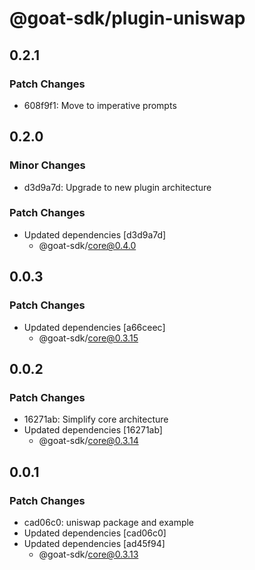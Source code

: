 # @goat-sdk/plugin-uniswap

## 0.2.1

### Patch Changes

- 608f9f1: Move to imperative prompts

## 0.2.0

### Minor Changes

- d3d9a7d: Upgrade to new plugin architecture

### Patch Changes

- Updated dependencies [d3d9a7d]
  - @goat-sdk/core@0.4.0

## 0.0.3

### Patch Changes

- Updated dependencies [a66ceec]
  - @goat-sdk/core@0.3.15

## 0.0.2

### Patch Changes

- 16271ab: Simplify core architecture
- Updated dependencies [16271ab]
  - @goat-sdk/core@0.3.14

## 0.0.1

### Patch Changes

- cad06c0: uniswap package and example
- Updated dependencies [cad06c0]
- Updated dependencies [ad45f94]
  - @goat-sdk/core@0.3.13
